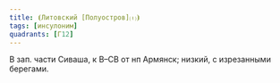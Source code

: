 ```yaml
---
title: ⦗Литовский [Полуостров]⒯⦘
tags: [инсулоним]
quadrants: [Г12]
---
```


В зап. части Сиваша, к В–СВ от нп Армянск; низкий, с изрезанными берегами.
